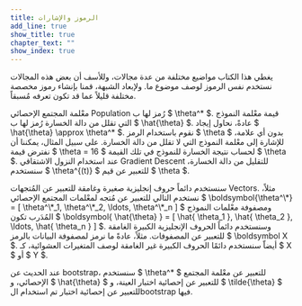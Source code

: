 ```yaml
---
title: الرموز والإشارات
add_line: true
show_title: true
chapter_text: ""
show_index: true
---
```


يغطي هذا الكتاب مواضيع مختلفة من عدة مجالات، وللأسف أن بعض هذه المجالات نستخدم نفس الرموز لوصف موضوع ما. ولإبعاد الشبهة، قمنا بإنشاء رموز مخصصة مختلفة قليلاً عما قد تكون تعرفه مُسبقاً.<br />

معْلمة المجتمع الإحصائي Population رُمز لها ب $ \theta^* $. قيمة معْلمة النموذج التي تقلل من دالة الخسارة رُمز لها ب $ \hat{\theta} $. عادةً، نحاول إيجاد $ \hat{\theta} \approx \theta^* $.
نقوم باستخدام الرمز $ \theta $ بدون أي علامة، للإشارة إلى معْلمة النموذج التي لا تقلل من دالة الخسارة. على سبيل المثال، يمكننا أن نفترض قيمة $ \theta = 16 $ لحساب نتيجة الخسارة للنموذج في تلك القيمة $ \theta $.
عند استخدام النزول الاشتقاقي Gradient Descent للتقليل من دالة الخسارة، سنستخدم $ \theta^{(t)} $ للتعبير عن قيم $ \theta $.


سنستخدم دائماً حروف إنجليزية صغيرة وغامقة للتعبير عن المُتجهات Vectors. مثلاً، نستخدم التالي للتعبير عن مُتجه لمعْلمات المجتمع الإحصائي $ \boldsymbol{\theta^\\*} = [ \theta^\\\*_1, \theta^\\\*_2, \ldots, \theta^\\\*_n ] $ ومصفوفة معْلمات النموذج المُدَرب تكون $ \boldsymbol{ \hat{\theta} } = [ \hat{ \theta_1 }, \hat{ \theta_2 }, \ldots, \hat{ \theta_n } ] $.
وسنستخدم دائماً الحروف الإنجليزية الكبيرة الغامقة للتعبير عن المصفوفات. مثلاً، عادةً ما نرمز لمصفوفة البيانات بالرمز $ \boldsymbol X $.
أيضاّ سنستخدم دائمًا الحروف الكبيرة غير الغامقة لوصف المتغيرات العشوائية، كـ $ X $ أو $ Y $.

عند الحديث عن bootstrap، سنستخدم $ \theta^* $ للتعبير عن معْلمة المجتمع الإحصائي، و $ \hat{\theta} $ للتعبير عن إحصائية اختبار العينة، و $ \tilde{\theta} $ للتعبير عن إحصائية اختبار تم استخدام الbootstrap فيها.
